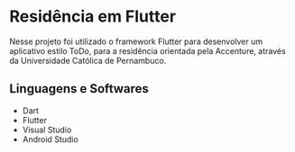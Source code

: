 # Residência em Flutter

Nesse projeto foi utilizado o framework Flutter para desenvolver um aplicativo estilo ToDo, para a residência orientada pela Accenture, através da Universidade Católica de Pernambuco.

## Linguagens e Softwares

- Dart
- Flutter
- Visual Studio
- Android Studio
